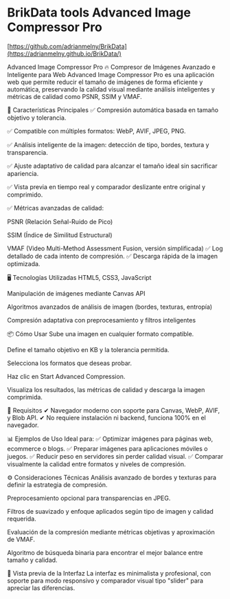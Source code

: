 # BrikData tools Advanced Image Compressor Pro


[https://github.com/adrianmelny/BrikData](https://adrianmelny.github.io/BrikData/)

Advanced Image Compressor Pro
🔥 Compresor de Imágenes Avanzado e Inteligente para Web
Advanced Image Compressor Pro es una aplicación web que permite reducir el tamaño de imágenes de forma eficiente y automática, preservando la calidad visual mediante análisis inteligentes y métricas de calidad como PSNR, SSIM y VMAF.

🚀 Características Principales
✅ Compresión automática basada en tamaño objetivo y tolerancia.

✅ Compatible con múltiples formatos: WebP, AVIF, JPEG, PNG.

✅ Análisis inteligente de la imagen: detección de tipo, bordes, textura y transparencia.

✅ Ajuste adaptativo de calidad para alcanzar el tamaño ideal sin sacrificar apariencia.

✅ Vista previa en tiempo real y comparador deslizante entre original y comprimido.

✅ Métricas avanzadas de calidad:

PSNR (Relación Señal-Ruido de Pico)

SSIM (Índice de Similitud Estructural)

VMAF (Video Multi-Method Assessment Fusion, versión simplificada)
✅ Log detallado de cada intento de compresión.
✅ Descarga rápida de la imagen optimizada.

🖥️ Tecnologías Utilizadas
HTML5, CSS3, JavaScript

Manipulación de imágenes mediante Canvas API

Algoritmos avanzados de análisis de imagen (bordes, texturas, entropía)

Compresión adaptativa con preprocesamiento y filtros inteligentes

📦 Cómo Usar
Sube una imagen en cualquier formato compatible.

Define el tamaño objetivo en KB y la tolerancia permitida.

Selecciona los formatos que deseas probar.

Haz clic en Start Advanced Compression.

Visualiza los resultados, las métricas de calidad y descarga la imagen comprimida.

🧪 Requisitos
✔ Navegador moderno con soporte para Canvas, WebP, AVIF, y Blob API.
✔ No requiere instalación ni backend, funciona 100% en el navegador.

📊 Ejemplos de Uso
Ideal para:
✅ Optimizar imágenes para páginas web, ecommerce o blogs.
✅ Preparar imágenes para aplicaciones móviles o juegos.
✅ Reducir peso en servidores sin perder calidad visual.
✅ Comparar visualmente la calidad entre formatos y niveles de compresión.

⚙️ Consideraciones Técnicas
Análisis avanzado de bordes y texturas para definir la estrategia de compresión.

Preprocesamiento opcional para transparencias en JPEG.

Filtros de suavizado y enfoque aplicados según tipo de imagen y calidad requerida.

Evaluación de la compresión mediante métricas objetivas y aproximación de VMAF.

Algoritmo de búsqueda binaria para encontrar el mejor balance entre tamaño y calidad.

🎨 Vista previa de la Interfaz
La interfaz es minimalista y profesional, con soporte para modo responsivo y comparador visual tipo "slider" para apreciar las diferencias.
